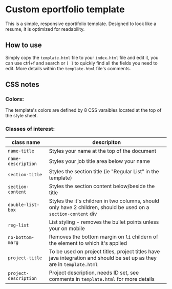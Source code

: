 # Custom eportfolio template

This is a simple, responsive eportifolio template. Designed to look like a resume, it is optimized for readability.

## How to use

Simply copy the `template.html` file to your `index.html` file and edit it, you can use ctrl+f and search or `[ ]` to quickly find all the fields you need to edit. More details within the `template.html` file's comments.

## CSS notes

### Colors:

The template's colors are defined by 8 CSS varaibles located at the top of the 
style sheet.

### Classes of interest:

| class name            | descripiton                                                                                                            |
| --------------------- | ---------------------------------------------------------------------------------------------------------------------- |
| `name-title`          | Styles your name at the top of the document                                                                            |
| `name-description`    | Styles your job title area below your name                                                                             |
| `section-title`       | Styles the section title (ie "Regular List" in the template)                                                           |
| `section-content`     | Styles the section content below/beside the title                                                                      |
| `double-list-box`     | Styles the it's children in two columns, should only have 2 children, should be used on a `section-content` div        |
| `reg-list`            | List styling - removes the bullet points unless your on mobile                                                         |
| `no-bottom-marg`      | Removes the bottom margin on `li` childern of the element to which it's applied                                        |
| `project-title`       | To be used on project titles, project titles have java integration and should be set up as they are in `template.html` |
| `project-description` | Project description, needs ID set, see comments in `template.html` for more details                                    |


